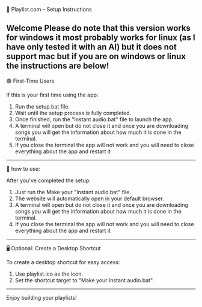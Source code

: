 🎵 Playlist.com – Setup Instructions

Welcome Please do note that this version works for windows it most probably works for linux (as I have only tested it with an AI) but it does not support mac but if you are on windows or linux the instructions are below!
---

🟢 First-Time Users

If this is your first time using the app:

1. Run the setup.bat file.
2. Wait until the setup process is fully completed.
3. Once finished, run the "Instant audio.bat" file to launch the app.
4. A terminal will open but do not close it and once you are downloading songs you will get the information about how much it is done in the terminal.
5. If you close the terminal the app will not work and you will need to close everything about the app and restart it

---

🔁 how to use:

After you've completed the setup:

1. Just run the Make your "Instant audio.bat" file.
2. The website will automatically open in your default browser.
3. A terminal will open but do not close it and once you are downloading songs you will get the information about how much it is done in the terminal.
4. If you close the terminal the app will not work and you will need to close everything about the app and restart it

---

🖥️ Optional: Create a Desktop Shortcut

To create a desktop shortcut for easy access:

1. Use playlist.ico as the icon.
2. Set the shortcut target to "Make your Instant audio.bat".

---

Enjoy building your playlists!
